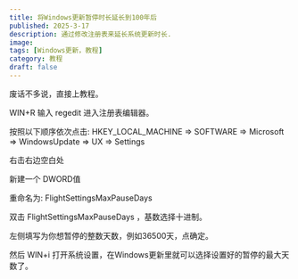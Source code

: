 ```yaml
---
title: 将Windows更新暂停时长延长到100年后
published: 2025-3-17
description: 通过修改注册表来延长系统更新时长.
image: 
tags: [Windows更新，教程]
category: 教程
draft: false
---
```


废话不多说，直接上教程。

WIN+R 输入 regedit 进入注册表编辑器。

按照以下顺序依次点击:
HKEY_LOCAL_MACHINE => SOFTWARE => Microsoft => WindowsUpdate => UX => Settings 

右击右边空白处

新建一个 DWORD值

重命名为: FlightSettingsMaxPauseDays

双击 FlightSettingsMaxPauseDays ，基数选择十进制。

左侧填写为你想暂停的整数天数，例如36500天，点确定。

然后 WIN+i 打开系统设置，在Windows更新里就可以选择设置好的暂停的最大天数了。

